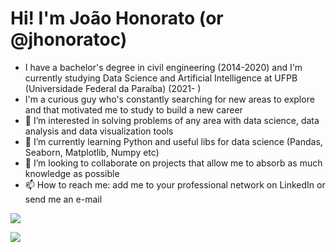 # Hi! I'm João Honorato (or @jhonoratoc)
- I have a bachelor's degree in civil engineering (2014-2020) and I'm currently studying Data Science and Artificial Intelligence at UFPB (Universidade Federal da Paraíba) (2021- )
- I'm a curious guy who's constantly searching for new areas to explore and that motivated me to study to build a new career
- 👀 I’m interested in solving problems of any area with data science, data analysis and data visualization tools
- 🌱 I’m currently learning Python and useful libs for data science (Pandas, Seaborn, Matplotlib, Numpy etc)
- 💞️ I’m looking to collaborate on projects that allow me to absorb as much knowledge as possible
- 📫 How to reach me: add me to your professional network on LinkedIn or send me an e-mail


[<img src="https://img.shields.io/badge/linkedin-%230077B5.svg?&style=for-the-badge&logo=linkedin&logoColor=white" />](https://www.linkedin.com/in/jo%C3%A3o-honorato-3426a41a0/)

[<img src="https://img.shields.io/badge/Gmail-D14836?style=for-the-badge&logo=gmail&logoColor=white" />](mailto:jahonoratoc@gmail.com)



<!---
jhonoratoc/jhonoratoc is a ✨ special ✨ repository because its `README.md` (this file) appears on your GitHub profile.
You can click the Preview link to take a look at your changes.
--->
